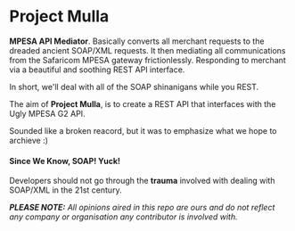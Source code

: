 # Project Mulla

__MPESA API Mediator__. Basically converts all merchant requests to the dreaded ancient SOAP/XML 
requests. It then mediating all communications from the Safaricom MPESA gateway frictionlessly. 
Responding to merchant via a beautiful and soothing REST API interface.

In short, we'll deal with all of the SOAP shinanigans while you REST.

The aim of __Project Mulla__, is to create a REST API that interfaces with the Ugly MPESA G2 API.

Sounded like a broken reacord, but it was to emphasize what we hope to archieve :)

#### Since We Know, SOAP! Yuck!
Developers should not go through the __trauma__ involved with dealing with SOAP/XML in the 21st century.

*__PLEASE NOTE:__ All opinions aired in this repo are ours and do not reflect any company or organisation any contributor is involved with.*

